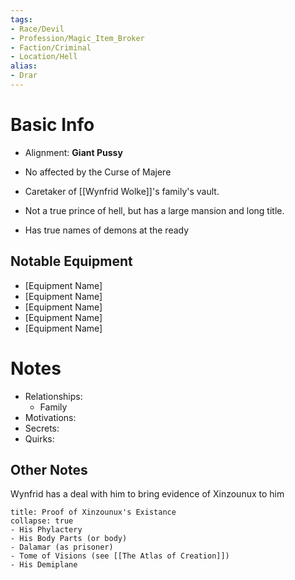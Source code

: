 ```yaml
---
tags:
- Race/Devil
- Profession/Magic_Item_Broker
- Faction/Criminal
- Location/Hell
alias:
- Drar
---
```

# Basic Info
- Alignment: 
**Giant Pussy**

- No affected by the Curse of Majere
- Caretaker of [[Wynfrid Wolke]]'s family's vault. 
- Not a true prince of hell, but has a large mansion and long title. 
- Has true names of demons at the ready

## Notable Equipment
- [Equipment Name]
- [Equipment Name]
- [Equipment Name]
- [Equipment Name]
- [Equipment Name]

# Notes
- Relationships: 
	- Family
- Motivations: 
- Secrets: 
- Quirks: 

## Other Notes
Wynfrid has a deal with him to bring evidence of Xinzounux to him
```ad-note
title: Proof of Xinzounux's Existance
collapse: true
- His Phylactery
- His Body Parts (or body)
- Dalamar (as prisoner)
- Tome of Visions (see [[The Atlas of Creation]])
- His Demiplane
```
